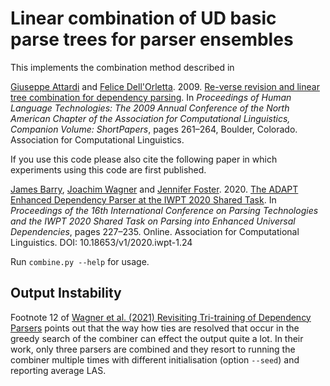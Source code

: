 # Linear combination of UD basic parse trees for parser ensembles

This implements the combination method described in

[Giuseppe  Attardi](https://github.com/attardi "Github Profile")  and
[Felice  Dell'Orletta](https://scholar.google.com/citations?user=uhInFTQAAAAJ "Google Scholar Page").
2009.
[Re-verse revision and linear tree combination for dependency parsing](https://www.aclweb.org/anthology/N09-2066/ "View in ACL Anthology").
In *Proceedings of Human Language Technologies: The 2009 Annual Conference of the North American Chapter of the Association for Computational Linguistics, Companion Volume: ShortPapers*, pages 261–264, Boulder, Colorado.
Association for Computational Linguistics.

If you use this code please also cite
the following paper
in which
experiments using this code are first published.

[James Barry](https://github.com/jbrry/ "Github Profile"),
[Joachim Wagner](https://github.com/jowagner/ "Github Profile") and
[Jennifer Foster](https://github.com/fosterjen/ "Github Profile").
2020.
[The ADAPT Enhanced Dependency Parser at the IWPT 2020 Shared Task](https://www.aclweb.org/anthology/2020.iwpt-1.24/ "View in ACL Anthology").
In *Proceedings of the 16th International Conference on Parsing Technologies and the IWPT 2020 Shared Task on Parsing into Enhanced Universal Dependencies*,
pages 227–235. Online.
Association for Computational Linguistics.
DOI: 10.18653/v1/2020.iwpt-1.24


Run `combine.py --help` for usage.

## Output Instability

Footnote 12 of [Wagner et al. (2021) Revisiting Tri-training of Dependency Parsers](https://aclanthology.org/2021.emnlp-main.745/) points out that the way how ties are resolved that
occur in the greedy search of the combiner can effect the output quite a lot.
In their work, only three parsers are combined and they resort to running the
combiner multiple times
with different initialisation (option `--seed`)
and reporting average LAS.
